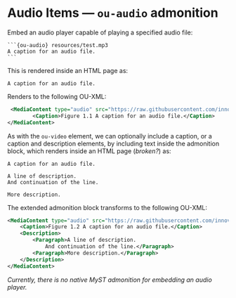 # Audio Items — `ou-audio` admonition

Embed an audio player capable of playing a specified audio file:

````text
```{ou-audio} resources/test.mp3
A caption for an audio file.
```
````

This is rendered inside an HTML page as:

```{ou-audio} resources/test.mp3
A caption for an audio file.
```

Renders to the following OU-XML:

```xml
 <MediaContent type="audio" src="https://raw.githubusercontent.com/innovationoutside/sphinxcontrib-ou-xml-tags/main/vletmp/ouseful-demo-sphinx_b0_p1_x_media_test.mp3">
        <Caption>Figure 1.1 A caption for an audio file.</Caption>
</MediaContent>
```

As with the `ou-video` element, we can optionally include a caption, or a caption and description elements, by including text inside the admonition block, which renders inside an HTML page (*broken?*) as:

```{ou-audio} resources/test.mp3
A caption for an audio file.

A line of description.
And continuation of the line.

More description.
```

The extended admonition block transforms to the following OU-XML:

```xml
<MediaContent type="audio" src="https://raw.githubusercontent.com/innovationoutside/sphinxcontrib-ou-xml-tags/main/vletmp/ouseful-demo-sphinx_b0_p1_x_media_test.mp3">
    <Caption>Figure 1.2 A caption for an audio file.</Caption>
    <Description>
        <Paragraph>A line of description.
            And continuation of the line.</Paragraph>
        <Paragraph>More description.</Paragraph>
    </Description>
</MediaContent>
```

*Currently, there is no native MyST admonition for embedding an audio player.*
